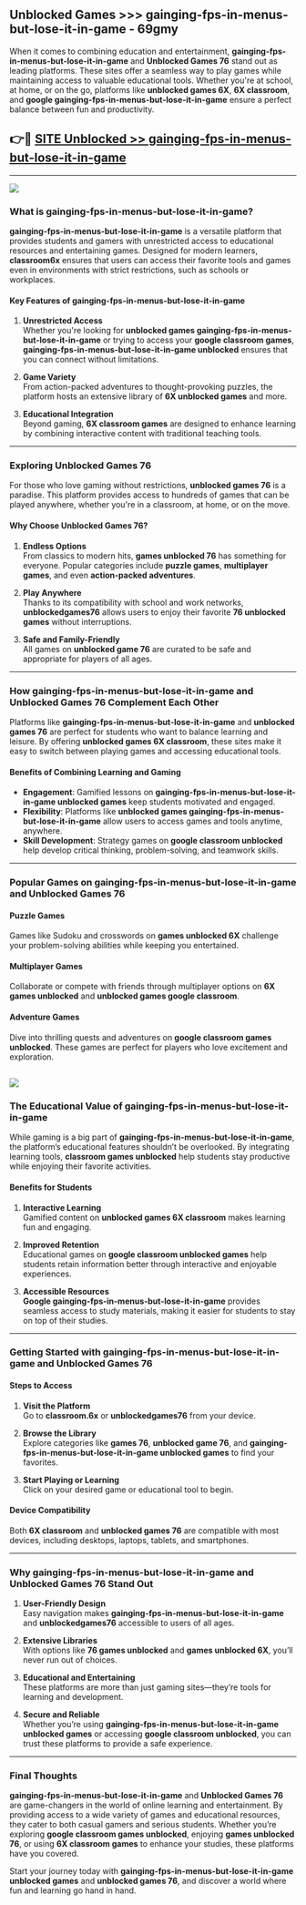 ## Unblocked Games >>> gainging-fps-in-menus-but-lose-it-in-game - 69gmy 

When it comes to combining education and entertainment, **gainging-fps-in-menus-but-lose-it-in-game** and **Unblocked Games 76** stand out as leading platforms. These sites offer a seamless way to play games while maintaining access to valuable educational tools. Whether you're at school, at home, or on the go, platforms like **unblocked games 6X**, **6X classroom**, and **google gainging-fps-in-menus-but-lose-it-in-game** ensure a perfect balance between fun and productivity.
## 👉🔴 [SITE Unblocked >> gainging-fps-in-menus-but-lose-it-in-game](http://premium.freeplayer.one?title=gainging-fps-in-menus-but-lose-it-in-game&ref=22JU)
---
<a href="http://premium.freeplayer.one?title=gainging-fps-in-menus-but-lose-it-in-game&ref=22JU/"><img src="https://github.com/user-attachments/assets/438f12ca-57a4-47a3-8ead-c64da593a1e5"/></a>
### What is gainging-fps-in-menus-but-lose-it-in-game?  

**gainging-fps-in-menus-but-lose-it-in-game** is a versatile platform that provides students and gamers with unrestricted access to educational resources and entertaining games. Designed for modern learners, **classroom6x** ensures that users can access their favorite tools and games even in environments with strict restrictions, such as schools or workplaces.  

#### Key Features of gainging-fps-in-menus-but-lose-it-in-game  

1. **Unrestricted Access**  
   Whether you're looking for **unblocked games gainging-fps-in-menus-but-lose-it-in-game** or trying to access your **google classroom games**, **gainging-fps-in-menus-but-lose-it-in-game unblocked** ensures that you can connect without limitations.  

2. **Game Variety**  
   From action-packed adventures to thought-provoking puzzles, the platform hosts an extensive library of **6X unblocked games** and more.  

3. **Educational Integration**  
   Beyond gaming, **6X classroom games** are designed to enhance learning by combining interactive content with traditional teaching tools.  



---

### Exploring Unblocked Games 76  

For those who love gaming without restrictions, **unblocked games 76** is a paradise. This platform provides access to hundreds of games that can be played anywhere, whether you're in a classroom, at home, or on the move.  

#### Why Choose Unblocked Games 76?  

1. **Endless Options**  
   From classics to modern hits, **games unblocked 76** has something for everyone. Popular categories include **puzzle games**, **multiplayer games**, and even **action-packed adventures**.  

2. **Play Anywhere**  
   Thanks to its compatibility with school and work networks, **unblockedgames76** allows users to enjoy their favorite **76 unblocked games** without interruptions.  

3. **Safe and Family-Friendly**  
   All games on **unblocked game 76** are curated to be safe and appropriate for players of all ages.  

---

### How gainging-fps-in-menus-but-lose-it-in-game and Unblocked Games 76 Complement Each Other  

Platforms like **gainging-fps-in-menus-but-lose-it-in-game** and **unblocked games 76** are perfect for students who want to balance learning and leisure. By offering **unblocked games 6X classroom**, these sites make it easy to switch between playing games and accessing educational tools.  

#### Benefits of Combining Learning and Gaming  

- **Engagement**: Gamified lessons on **gainging-fps-in-menus-but-lose-it-in-game unblocked games** keep students motivated and engaged.  
- **Flexibility**: Platforms like **unblocked games gainging-fps-in-menus-but-lose-it-in-game** allow users to access games and tools anytime, anywhere.  
- **Skill Development**: Strategy games on **google classroom unblocked** help develop critical thinking, problem-solving, and teamwork skills.  

---

### Popular Games on gainging-fps-in-menus-but-lose-it-in-game and Unblocked Games 76  

#### Puzzle Games  

Games like Sudoku and crosswords on **games unblocked 6X** challenge your problem-solving abilities while keeping you entertained.  

#### Multiplayer Games  

Collaborate or compete with friends through multiplayer options on **6X games unblocked** and **unblocked games google classroom**.  

#### Adventure Games  

Dive into thrilling quests and adventures on **google classroom games unblocked**. These games are perfect for players who love excitement and exploration.  

<a href="http://download.freeplayer.one?title=gainging-fps-in-menus-but-lose-it-in-game&ref=23D/"><img src="https://github.com/user-attachments/assets/fe0c3e91-c8e1-489c-acf0-e2f614c12fb8"/></a>
---

### The Educational Value of gainging-fps-in-menus-but-lose-it-in-game  

While gaming is a big part of **gainging-fps-in-menus-but-lose-it-in-game**, the platform’s educational features shouldn’t be overlooked. By integrating learning tools, **classroom games unblocked** help students stay productive while enjoying their favorite activities.  

#### Benefits for Students  

1. **Interactive Learning**  
   Gamified content on **unblocked games 6X classroom** makes learning fun and engaging.  

2. **Improved Retention**  
   Educational games on **google classroom unblocked games** help students retain information better through interactive and enjoyable experiences.  

3. **Accessible Resources**  
   **Google gainging-fps-in-menus-but-lose-it-in-game** provides seamless access to study materials, making it easier for students to stay on top of their studies.  

---

### Getting Started with gainging-fps-in-menus-but-lose-it-in-game and Unblocked Games 76  

#### Steps to Access  

1. **Visit the Platform**  
   Go to **classroom.6x** or **unblockedgames76** from your device.  

2. **Browse the Library**  
   Explore categories like **games 76**, **unblocked game 76**, and **gainging-fps-in-menus-but-lose-it-in-game unblocked games** to find your favorites.  

3. **Start Playing or Learning**  
   Click on your desired game or educational tool to begin.  

#### Device Compatibility  

Both **6X classroom** and **unblocked games 76** are compatible with most devices, including desktops, laptops, tablets, and smartphones.  

---

### Why gainging-fps-in-menus-but-lose-it-in-game and Unblocked Games 76 Stand Out  

1. **User-Friendly Design**  
   Easy navigation makes **gainging-fps-in-menus-but-lose-it-in-game** and **unblockedgames76** accessible to users of all ages.  

2. **Extensive Libraries**  
   With options like **76 games unblocked** and **games unblocked 6X**, you’ll never run out of choices.  

3. **Educational and Entertaining**  
   These platforms are more than just gaming sites—they’re tools for learning and development.  

4. **Secure and Reliable**  
   Whether you’re using **gainging-fps-in-menus-but-lose-it-in-game unblocked games** or accessing **google classroom unblocked**, you can trust these platforms to provide a safe experience.  

---

### Final Thoughts  

**gainging-fps-in-menus-but-lose-it-in-game** and **Unblocked Games 76** are game-changers in the world of online learning and entertainment. By providing access to a wide variety of games and educational resources, they cater to both casual gamers and serious students. Whether you’re exploring **google classroom games unblocked**, enjoying **games unblocked 76**, or using **6X classroom games** to enhance your studies, these platforms have you covered.  

Start your journey today with **gainging-fps-in-menus-but-lose-it-in-game unblocked games** and **unblocked games 76**, and discover a world where fun and learning go hand in hand.  